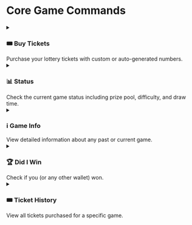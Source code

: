# Core Game Commands

<details>
<summary><h3>🎟️ Buy Tickets</h3>Purchase your lottery tickets with custom or auto-generated numbers.</summary>

```sh
$ eatthepie buy
```

When you execute the command, you'll be guided through the buy process:

```sh
Current ticket price: 0.1 ETH
Current difficulty: Easy (1-25)
Valid number range: 1-25, Etherball: 1-10

How many tickets do you want to buy? (1-100): 2

Do you want to provide your own numbers or auto-generate?
❯ Provide own
  Auto-generate

Enter 4 numbers for ticket 1 (comma-separated, last is Etherball): 7,23,5,9
Enter 4 numbers for ticket 2 (comma-separated, last is Etherball): 3,15,20,8
```

Review your tickets before purchase:

```sh
Tickets to purchase:
Ticket 1: 7, 23, 5, 9
Ticket 2: 3, 15, 20, 8
Total cost: 0.2 ETH

Do you want to proceed with the purchase? (Y/n)
```

Transaction Done 📝

```sh
Transaction Hash: 0x123...abc
Purchase submitted!

Waiting for transaction to be confirmed...
Block Number: 1234567
Transaction confirmed successfully!
```

#### Tips 💡

- Make sure the numbers you pick are within the valid ranges
- Make sure your wallet has enough ETH to cover the purchase amount and gas fees
</details>

<details>
<summary><h3>📊 Status</h3>Check the current game status including prize pool, difficulty, and draw time.</summary>

```sh
$ eatthepie status
```

When you execute the command, you'll see the status of the currentt ongoing round:

```sh
Status:
Current Game Round: 2
Difficulty: Easy (1-25)
Prize Pool: 10.5 ETH
Next Possible Draw Time: 10/29/2024, 3:00:00 PM
Time Until Draw: 2 hours, 15 minutes
```

</details>

<details>
<summary><h3>ℹ️ Game Info</h3>View detailed information about any past or current game.</summary>

```sh
$ eatthepie game-info
```

When you execute the command, you'll be asked to enter a game number:

```
Enter the past game number you want to view: 2
```

The output will show all game information:

```sh
Game 2 Information:
Status: Completed
Prize Pool: 15.5 ETH
Difficulty: Easy (1-25)
Draw Initiated Block: 1234567
RANDAO Block: 1234568
RANDAO Value: 123456789

Winning Numbers: 7, 23, 45, 12
Number of Winners: 5 (Jackpot: 1, 3 in-a-row: 2, 2 in-a-row: 2)
Payouts: Jackpot: 10.0 ETH, 3 in-a-row: 2.5 ETH, 2 in-a-row: 1.0 ETH
```

</details>

<details>
<summary><h3>🏆 Did I Win</h3>Check if you (or any other wallet) won.</summary>

```sh
$ eatthepie did-i-win
```

When you execute the command, you'll be prompted for:

```sh
Enter the game number you want to check: 2
Enter wallet address: 0x742d35Cc6634C0532925a3b844Bc454e4438f44e
```

If you won, you'll see:

```sh
Congratulations, you won!
Jackpot: Yes
3 in-a-row: No
2 in-a-row: No
Total Prize: 10.5 ETH
Claimed: No

Don't forget to claim your prize!
```

If you didn't win:

```sh
Sorry, you didn't win in this game. Better luck next time!
```

</details>

<details>
<summary><h3>🎟️ Ticket History</h3>View all tickets purchased for a specific game.</summary>

```sh
$ eatthepie ticket-history
```

When you execute the command, you'll be prompted for:

```sh
Enter the game number: 2
Enter wallet address: 0x742d35Cc6634C0532925a3b844Bc454e4438f44e
```

If you have tickets, you'll see:

```sh
Tickets:
Ticket 1: 7, 23, 45, 12
Ticket 2: 3, 15, 42, 8
Ticket 3: 11, 27, 39, 15

Total Tickets: 3
```

If you have no tickets:

```sh
No tickets found.
```

</details>
